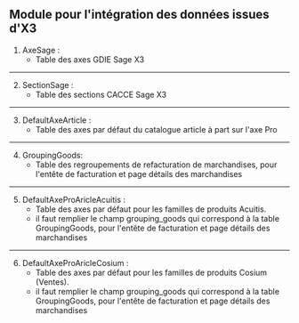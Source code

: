 Module pour l'intégration des données issues d'X3
---
1. AxeSage :
    - Table des axes GDIE Sage X3
---
2. SectionSage :
   - Table des sections CACCE Sage X3
---
3. DefaultAxeArticle :
    - Table des axes par défaut du catalogue article à part sur l'axe Pro
---
4. GroupingGoods:
    - Table des regroupements de refacturation de marchandises, pour l'entête de facturation et page détails des marchandises
---
5. DefaultAxeProAricleAcuitis :
    - Table des axes par défaut pour les familles de produits Acuitis.
    - il faut remplier le champ grouping_goods qui correspond à la table GroupingGoods, pour l'entête de facturation et page détails des marchandises
---
6. DefaultAxeProAricleCosium :
    - Table des axes par défaut pour les familles de produits Cosium (Ventes).
    - il faut remplier le champ grouping_goods qui correspond à la table GroupingGoods, pour l'entête de facturation et page détails des marchandises